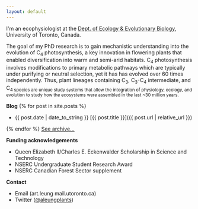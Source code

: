 ```yaml
---
layout: default
---
```


I'm an ecophysiologist at the <a href='https://eeb.utoronto.ca'>Dept. of Ecology & Evolutionary Biology</a>, University of Toronto, Canada.

The goal of my PhD research is to gain mechanistic understanding into the evolution of C<sub>4</sub> photosynthesis, a key innovation in flowering plants that enabled diversification into warm and semi-arid habitats. C<sub>4</sub> photosynthesis involves modifications to primary metabolic pathways which are typically under purifying or neutral selection, yet it has has evolved over 60 times independently. Thus, plant lineages containing C<sub>3</sub>, C<sub>3</sub>-C<sub>4</sub> intermediate, and C<sub>4 species are unique study systems that allow the integration of physiology, ecology, and evolution to study how the ecosystems were assembled in the last ~30 million years.

**Blog**
{% for post in site.posts %}
- {{ post.date | date_to_string }} [{{ post.title }}]({{ post.url | relative_url }})<br>

{% endfor %}
[See archive...](/archive)

**Funding acknowledgements**
- Queen Elizabeth II/Charles E. Eckenwalder Scholarship in Science and Technology
- NSERC Undergraduate Student Research Award
- NSERC Canadian Forest Sector supplement

**Contact**
- Email (art.leung <at> mail.utoronto.ca)
- Twitter ([@aleungplants](https://twitter.com/aleungplants))
